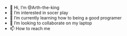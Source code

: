 - 👋 Hi, I’m @Arth-the-king
- 👀 I’m interested in socer play
- 🌱 I’m currently learning how to being a good programer
- 💞️ I’m looking to collaborate on my laptop
- 📫 How to reach me

<!---
Arth-the-king/Arth-the-king is a ✨ special ✨ repository because its `README.md` (this file) appears on your GitHub profile.
You can click the Preview link to take a look at your changes.
--->
